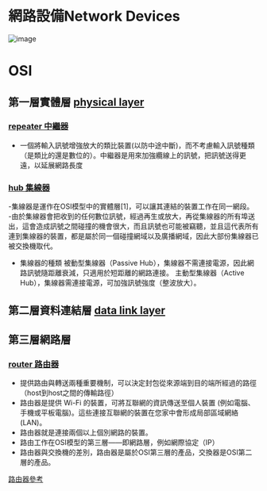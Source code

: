# 網路設備Network Devices
![image](https://user-images.githubusercontent.com/90738394/138015854-b2fe071c-cdf2-4a18-8430-50c8e04b68eb.png)
# OSI
## 第一層實體層 [physical layer](https://zh.wikipedia.org/wiki/%E7%89%A9%E7%90%86%E5%B1%82)
### [repeater 中繼器](https://zh.wikipedia.org/wiki/%E4%B8%AD%E7%BB%A7%E5%99%A8)
- 一個將輸入訊號增強放大的類比裝置(以防中途中斷)，而不考慮輸入訊號種類（是類比的還是數位的）。中繼器是用來加強纜線上的訊號，把訊號送得更遠，以延展網路長度
### [hub 集線器](https://zh.wikipedia.org/wiki/%E9%9B%86%E7%B7%9A%E5%99%A8)
-集線器是運作在OSI模型中的實體層[1]，可以讓其連結的裝置工作在同一網段。
-由於集線器會把收到的任何數位訊號，經過再生或放大，再從集線器的所有埠送出，這會造成訊號之間碰撞的機會很大，而且訊號也可能被竊聽，並且這代表所有連到集線器的裝置，都是屬於同一個碰撞網域以及廣播網域，因此大部份集線器已被交換機取代。
- 集線器的種類 被動型集線器（Passive Hub），集線器不需連接電源，因此網路訊號隨距離衰減，只適用於短距離的網路連接。
主動型集線器（Active Hub），集線器需連接電源，可加強訊號強度（整波放大）。

## 第二層資料連結層 [data link layer](https://zh.wikipedia.org/wiki/%E6%95%B0%E6%8D%AE%E9%93%BE%E8%B7%AF%E5%B1%82)


## 第三層網路層 
### [router 路由器](https://zh.wikipedia.org/wiki/%E8%B7%AF%E7%94%B1%E5%99%A8)
- 提供路由與轉送兩種重要機制，可以決定封包從來源端到目的端所經過的路徑（host到host之間的傳輸路徑）
- 路由器是提供 Wi-Fi 的裝置，可將互聯網的資訊傳送至個人裝置 (例如電腦、手機或平板電腦)。這些連接互聯網的裝置在您家中會形成局部區域網絡 (LAN)。
- 路由器就是連接兩個以上個別網路的裝置。
- 路由工作在OSI模型的第三層——即網路層，例如網際協定（IP）
- 路由器與交換機的差別，路由器是屬於OSI第三層的產品，交換器是OSI第二層的產品。

[路由器參考](https://24h.pchome.com.tw/prod/DRAN36-A900AV1WC)

